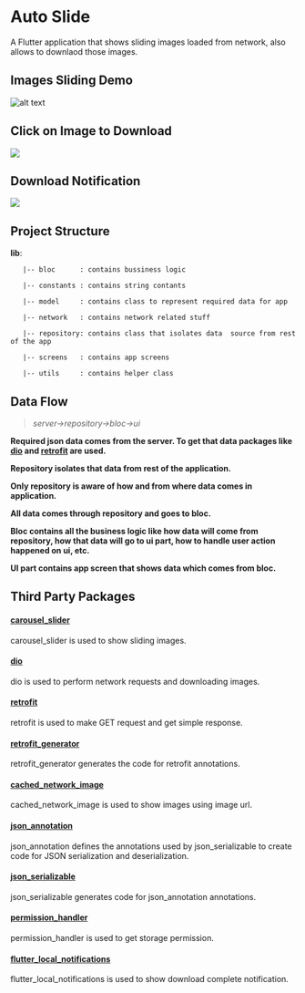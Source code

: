 # Auto Slide

A Flutter application that shows sliding images loaded from network, also allows to downlaod those images.

## Images Sliding Demo
![alt text](/demo.gif)

## Click on Image to Download
![](download_start.jpg)

## Download Notification
![](download_complete.jpg)

## Project Structure
**lib**:

       |-- bloc      : contains bussiness logic

       |-- constants : contains string contants

       |-- model     : contains class to represent required data for app

       |-- network   : contains network related stuff

       |-- repository: contains class that isolates data  source from rest of the app

       |-- screens   : contains app screens

       |-- utils     : contains helper class

## Data Flow
> *server->repository->bloc->ui*

**Required json data comes from the server. To get that data packages like [dio](https://pub.dev/packages/dio) and [retrofit](https://pub.dev/packages/retrofit) are used.**

**Repository isolates that data from rest of the application.**

**Only repository is aware of how and from where data comes in application.**

**All data comes through repository and goes to bloc.**

**Bloc contains all the business logic like how data will come from repository, how that data will go to ui part, how to handle user action happened on ui, etc.**

**UI part contains app screen that shows data which  comes from bloc.**

## Third Party Packages
#### [carousel_slider](https://pub.dev/packages/carousel_slider)
carousel_slider is used to show sliding images.

#### [dio](https://pub.dev/packages/dio)
dio is used to perform network requests and downloading images.

#### [retrofit](https://pub.dev/packages/retrofit)
retrofit is used to make GET request and get simple response.

#### [retrofit_generator](https://pub.dev/packages/retrofit_generator)
retrofit_generator generates the code for retrofit annotations.

#### [cached_network_image](https://pub.dev/packages/cached_network_image)
cached_network_image is used to show images using image url.

#### [json_annotation](https://pub.dev/packages/json_annotation)
json_annotation defines the annotations used by json_serializable to create code for JSON serialization and deserialization.

#### [json_serializable](https://pub.dev/packages/json_serializable)
json_serializable generates code for json_annotation annotations.

#### [permission_handler](https://pub.dev/packages/permission_handler)
permission_handler is used to get storage permission.

#### [flutter_local_notifications](https://pub.dev/packages/flutter_local_notifications)
flutter_local_notifications is used to show download complete notification.
